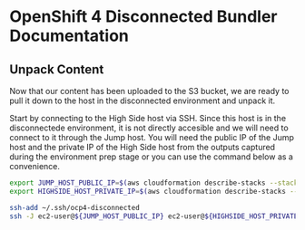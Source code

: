 # OpenShift 4 Disconnected Bundler Documentation

## Unpack Content

Now that our content has been uploaded to the S3 bucket, we are ready to pull it down to the host in the disconnected environment and unpack it.

Start by connecting to the High Side host via SSH. Since this host is in the
disconnectede environment, it is not directly accesible and we will need to
connect to it through the Jump host. You will need the public IP of the Jump
host and the private IP of the High Side host from the outputs captured during
the environment prep stage or you can use the command below as a convenience.

```bash
export JUMP_HOST_PUBLIC_IP=$(aws cloudformation describe-stacks --stack-name ocp4-disconnected --query 'Stacks[0].Outputs[?OutputKey==`JumpInstancePublicIp`].OutputValue' --output text)
export HIGHSIDE_HOST_PRIVATE_IP=$(aws cloudformation describe-stacks --stack-name ocp4-disconnected --query 'Stacks[0].Outputs[?OutputKey==`HighSideInstancePrivateIp`].OutputValue' --output text)

ssh-add ~/.ssh/ocp4-disconnected
ssh -J ec2-user@${JUMP_HOST_PUBLIC_IP} ec2-user@${HIGHSIDE_HOST_PRIVATE_IP}
```

